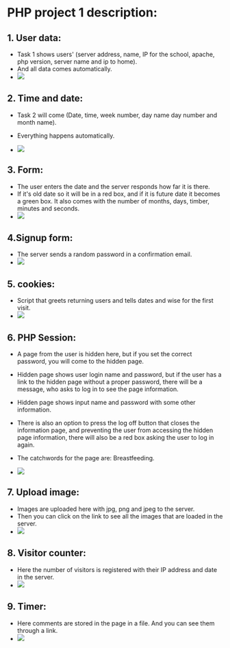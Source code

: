 # PHP project 1 description:
## 1. User data:
- Task 1 shows users' (server address, name, IP for the school,
apache, php version, server name and ip to home).
- And all data comes automatically.
- ![](../images/p1-img1.png)

##  2. Time and date:
- Task 2 will come (Date, time, week number, day name day number and month name). 
- Everything happens automatically.

- ![](../images/p1-img2.png)
## 3. Form:
- The user enters the date and the server responds how far it is there. 
- If it's old date so it will be in a red box, and if it is future date it becomes a green box. It also comes with the number of months, days, timber, minutes and seconds.
- ![](../images/p1-img3.png)

## 4.Signup form:
- The server sends a random password in a confirmation email.
- ![](../images/p1-img4.png)
## 5. cookies:
- Script that greets returning users and tells dates and wise for the first visit.
- ![](../images/p1-img5.png)

## 6. PHP Session:
- A page from the user is hidden here,
but if you set the correct password, you will come to the hidden page.
- Hidden page shows user login name and password,
but if the user has a link to the hidden page without a proper password, there will be a message,
who asks to log in to see the page information.

- Hidden page shows input name and password with some other information.
- There is also an option to press the log off button that closes the information page,
and preventing the user from accessing the hidden page information,
there will also be a red box asking the user to log in again.
- The catchwords for the page are: Breastfeeding.
- ![](../images/p1-img6.png)

## 7. Upload image:
- Images are uploaded here with jpg,
 png and jpeg to the server.
- Then you can click on the link to see all the images that are loaded in the server.
- ![](../images/p1-img7.png)

## 8. Visitor counter:
- Here the number of visitors is registered with their IP address and date in the server.
- ![](../images/p1-img8.png)

## 9. Timer:
- Here comments are stored in the page in a file. And you can see them through a link.
- ![](../images/p1-img9.png)

